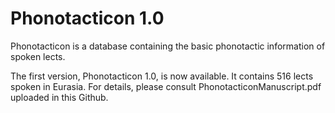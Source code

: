 # Phonotacticon 1.0

Phonotacticon is a database containing the basic phonotactic information of spoken lects.

The first version, Phonotacticon 1.0, is now available. It contains 516 lects spoken in Eurasia. For details, please consult PhonotacticonManuscript.pdf uploaded in this Github.
